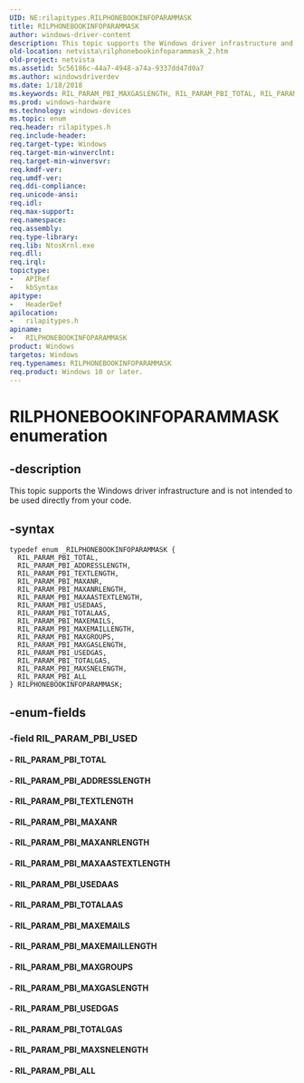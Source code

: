 ```yaml
---
UID: NE:rilapitypes.RILPHONEBOOKINFOPARAMMASK
title: RILPHONEBOOKINFOPARAMMASK
author: windows-driver-content
description: This topic supports the Windows driver infrastructure and is not intended to be used directly from your code.
old-location: netvista\rilphonebookinfoparammask_2.htm
old-project: netvista
ms.assetid: 5c56186c-44a7-4948-a74a-9337dd47d0a7
ms.author: windowsdriverdev
ms.date: 1/18/2018
ms.keywords: RIL_PARAM_PBI_MAXGASLENGTH, RIL_PARAM_PBI_TOTAL, RIL_PARAM_PBI_ADDRESSLENGTH, rilapitypes/RIL_PARAM_PBI_MAXEMAILLENGTH, RIL_PARAM_PBI_MAXAASTEXTLENGTH, rilapitypes/RIL_PARAM_PBI_ALL, RIL_PARAM_PBI_USEDGAS, rilapitypes/RIL_PARAM_PBI_MAXANRLENGTH, rilapitypes/RIL_PARAM_PBI_USEDAAS, rilapitypes/RIL_PARAM_PBI_MAXAASTEXTLENGTH, rilapitypes/RIL_PARAM_PBI_TOTALGAS, rilapitypes/RIL_PARAM_PBI_ADDRESSLENGTH, RIL_PARAM_PBI_TOTALAAS, RIL_PARAM_PBI_TOTALGAS, rilapitypes/RIL_PARAM_PBI_MAXEMAILS, RIL_PARAM_PBI_MAXEMAILS, rilapitypes/RIL_PARAM_PBI_TOTALAAS, rilapitypes/RIL_PARAM_PBI_MAXANR, RIL_PARAM_PBI_ALL, RIL_PARAM_PBI_USEDAAS, RIL_PARAM_PBI_TEXTLENGTH, rilapitypes/RIL_PARAM_PBI_MAXSNELENGTH, RIL_PARAM_PBI_MAXGROUPS, rilapitypes/RIL_PARAM_PBI_TEXTLENGTH, RILPHONEBOOKINFOPARAMMASK enumeration [Network Drivers Starting with Windows Vista], RIL_PARAM_PBI_MAXANRLENGTH, rilapitypes/RIL_PARAM_PBI_USEDGAS, RILPHONEBOOKINFOPARAMMASK, RIL_PARAM_PBI_MAXSNELENGTH, RIL_PARAM_PBI_MAXANR, RIL_PARAM_PBI_MAXEMAILLENGTH, netvista.rilphonebookinfoparammask_2, rilapitypes/RILPHONEBOOKINFOPARAMMASK, rilapitypes/RIL_PARAM_PBI_MAXGROUPS, rilapitypes/RIL_PARAM_PBI_MAXGASLENGTH, rilapitypes/RIL_PARAM_PBI_TOTAL
ms.prod: windows-hardware
ms.technology: windows-devices
ms.topic: enum
req.header: rilapitypes.h
req.include-header: 
req.target-type: Windows
req.target-min-winverclnt: 
req.target-min-winversvr: 
req.kmdf-ver: 
req.umdf-ver: 
req.ddi-compliance: 
req.unicode-ansi: 
req.idl: 
req.max-support: 
req.namespace: 
req.assembly: 
req.type-library: 
req.lib: NtosKrnl.exe
req.dll: 
req.irql: 
topictype:
-	APIRef
-	kbSyntax
apitype:
-	HeaderDef
apilocation:
-	rilapitypes.h
apiname:
-	RILPHONEBOOKINFOPARAMMASK
product: Windows
targetos: Windows
req.typenames: RILPHONEBOOKINFOPARAMMASK
req.product: Windows 10 or later.
---
```


# RILPHONEBOOKINFOPARAMMASK enumeration


## -description


This topic supports the Windows driver infrastructure and is not intended to be used directly from your code. 


## -syntax


````
typedef enum _RILPHONEBOOKINFOPARAMMASK { 
  RIL_PARAM_PBI_TOTAL,
  RIL_PARAM_PBI_ADDRESSLENGTH,
  RIL_PARAM_PBI_TEXTLENGTH,
  RIL_PARAM_PBI_MAXANR,
  RIL_PARAM_PBI_MAXANRLENGTH,
  RIL_PARAM_PBI_MAXAASTEXTLENGTH,
  RIL_PARAM_PBI_USEDAAS,
  RIL_PARAM_PBI_TOTALAAS,
  RIL_PARAM_PBI_MAXEMAILS,
  RIL_PARAM_PBI_MAXEMAILLENGTH,
  RIL_PARAM_PBI_MAXGROUPS,
  RIL_PARAM_PBI_MAXGASLENGTH,
  RIL_PARAM_PBI_USEDGAS,
  RIL_PARAM_PBI_TOTALGAS,
  RIL_PARAM_PBI_MAXSNELENGTH,
  RIL_PARAM_PBI_ALL
} RILPHONEBOOKINFOPARAMMASK;
````


## -enum-fields




### -field RIL_PARAM_PBI_USED



#### - RIL_PARAM_PBI_TOTAL



#### - RIL_PARAM_PBI_ADDRESSLENGTH



#### - RIL_PARAM_PBI_TEXTLENGTH



#### - RIL_PARAM_PBI_MAXANR



#### - RIL_PARAM_PBI_MAXANRLENGTH



#### - RIL_PARAM_PBI_MAXAASTEXTLENGTH



#### - RIL_PARAM_PBI_USEDAAS



#### - RIL_PARAM_PBI_TOTALAAS



#### - RIL_PARAM_PBI_MAXEMAILS



#### - RIL_PARAM_PBI_MAXEMAILLENGTH



#### - RIL_PARAM_PBI_MAXGROUPS



#### - RIL_PARAM_PBI_MAXGASLENGTH



#### - RIL_PARAM_PBI_USEDGAS



#### - RIL_PARAM_PBI_TOTALGAS



#### - RIL_PARAM_PBI_MAXSNELENGTH



#### - RIL_PARAM_PBI_ALL


